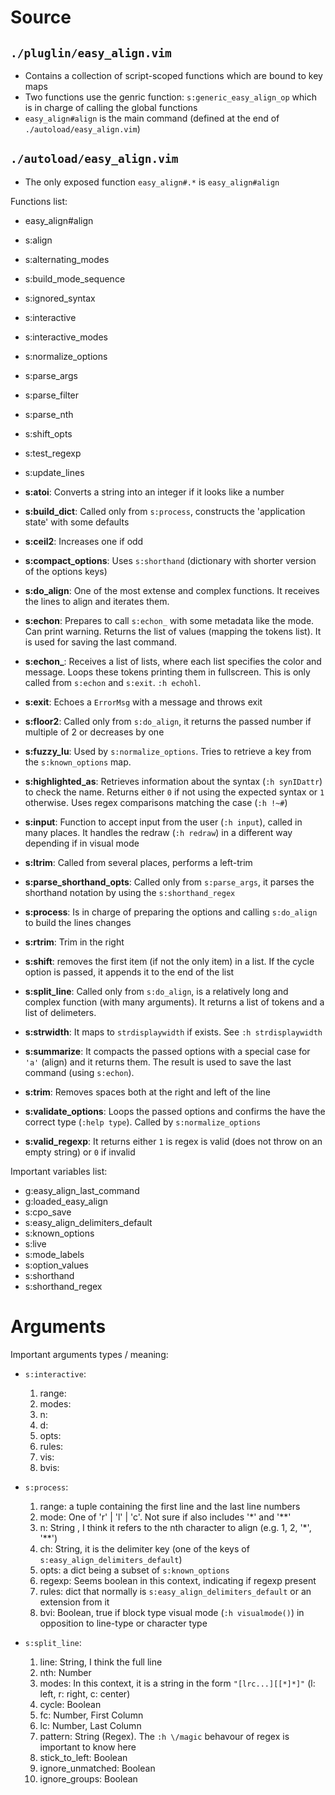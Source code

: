 # Source

## `./pluglin/easy_align.vim`

- Contains a collection of script-scoped functions which are bound to key maps
- Two functions use the genric function: `s:generic_easy_align_op` which is in
  charge of calling the global functions
- `easy_align#align` is the main command (defined at the end of `./autoload/easy_align.vim`)

## `./autoload/easy_align.vim`

- The only exposed function `easy_align#.*` is `easy_align#align`

Functions list:

- easy_align#align
- s:align
- s:alternating_modes
- s:build_mode_sequence
- s:ignored_syntax
- s:interactive
- s:interactive_modes
- s:normalize_options
- s:parse_args
- s:parse_filter
- s:parse_nth
- s:shift_opts
- s:test_regexp
- s:update_lines

- **s:atoi**: Converts a string into an integer if it looks like a number
- **s:build_dict**: Called only from `s:process`, constructs the 'application
  state' with some defaults
- **s:ceil2**: Increases one if odd
- **s:compact_options**: Uses `s:shorthand` (dictionary with shorter version of
  the options keys)
- **s:do_align**: One of the most extense and complex functions. It receives
  the lines to align and iterates them.
- **s:echon**: Prepares to call `s:echon_` with some metadata like the mode.
  Can print warning. Returns the list of values (mapping the tokens list). It
  is used for saving the last command.
- **s:echon_**: Receives a list of lists, where each list specifies the color
  and message. Loops these tokens printing them in fullscreen. This is only
  called from `s:echon` and `s:exit`. `:h echohl`.
- **s:exit**: Echoes a `ErrorMsg` with a message and throws exit
- **s:floor2**: Called only from `s:do_align`, it returns the passed number if
  multiple of 2 or decreases by one
- **s:fuzzy_lu**: Used by `s:normalize_options`. Tries to retrieve a key from
  the `s:known_options` map.
- **s:highlighted_as**: Retrieves information about the syntax (`:h synIDattr`)
  to check the name. Returns either `0` if not using the expected syntax or `1`
  otherwise. Uses regex comparisons matching the case (`:h !~#`)
- **s:input**: Function to accept input from the user (`:h input`), called in
  many places. It handles the redraw (`:h redraw`) in a different way depending
  if in visual mode
- **s:ltrim**: Called from several places, performs a left-trim
- **s:parse_shorthand_opts**: Called only from `s:parse_args`, it parses the
  shorthand notation by using the `s:shorthand_regex`
- **s:process**: Is in charge of preparing the options and calling `s:do_align`
  to build the lines changes
- **s:rtrim**: Trim in the right
- **s:shift**: removes the first item (if not the only item) in a list. If the
  cycle option is passed, it appends it to the end of the list
- **s:split_line**: Called only from `s:do_align`, is a relatively long and
  complex function (with many arguments). It returns a list of tokens and a
  list of delimeters.
- **s:strwidth**: It maps to `strdisplaywidth` if exists. See `:h strdisplaywidth`
- **s:summarize**: It compacts the passed options with a special case for `'a'`
  (align) and it returns them. The result is used to save the last command
  (using `s:echon`).
- **s:trim**: Removes spaces both at the right and left of the line
- **s:validate_options**: Loops the passed options and confirms the have the
  correct type (`:help type`). Called by `s:normalize_options`
- **s:valid_regexp**: It returns either `1` is regex is valid (does not throw
  on an empty string) or `0` if invalid

Important variables list:

- g:easy_align_last_command
- g:loaded_easy_align
- s:cpo_save
- s:easy_align_delimiters_default
- s:known_options
- s:live
- s:mode_labels
- s:option_values
- s:shorthand
- s:shorthand_regex

# Arguments

Important arguments types / meaning:

- `s:interactive`:
    1. range:
    1. modes:
    1. n:
    1. d:
    1. opts:
    1. rules:
    1. vis:
    1. bvis:

- `s:process`:
    1. range: a tuple containing the first line and the last line numbers
    1. mode: One of 'r' | 'l' | 'c'. Not sure if also includes '*' and '**'
    1. n: String , I think it refers to the nth character to align (e.g. 1, 2, '*', '**')
    1. ch: String, it is the delimiter key (one of the keys of `s:easy_align_delimiters_default`)
    1. opts: a dict being a subset of `s:known_options`
    1. regexp: Seems boolean in this context, indicating if regexp present
    1. rules: dict that normally is `s:easy_align_delimiters_default` or an extension from it
    1. bvi: Boolean, true if block type visual mode (`:h visualmode()`) in
       opposition to line-type or character type

- `s:split_line`:
    1. line: String, I think the full line
    1. nth: Number
    1. modes: In this context, it is a string in the form `"[lrc...][[*]*]"` (l: left, r: right, c: center)
    1. cycle: Boolean
    1. fc: Number, First Column
    1. lc: Number, Last Column
    1. pattern: String (Regex). The `:h \/magic` behavour of regex is important to know here
    1. stick_to_left: Boolean
    1. ignore_unmatched: Boolean
    1. ignore_groups: Boolean
